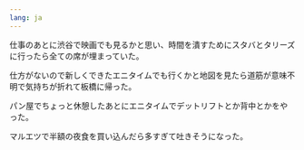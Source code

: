 ```yaml
---
lang: ja
---
```


仕事のあとに渋谷で映画でも見るかと思い、時間を潰すためにスタバとタリーズに行ったら全ての席が埋まっていた。

仕方がないので新しくできたエニタイムでも行くかと地図を見たら道筋が意味不明で気持ちが折れて板橋に帰った。

パン屋でちょっと休憩したあとにエニタイムでデットリフトとか背中とかをやった。

マルエツで半額の夜食を買い込んだら多すぎて吐きそうになった。

